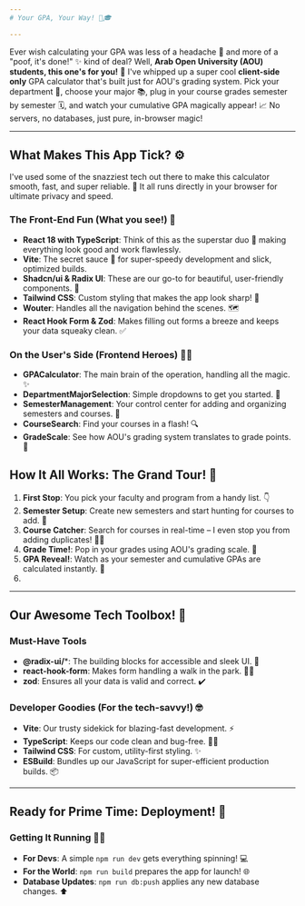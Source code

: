 ```yaml
---
# Your GPA, Your Way! 🚀🎓

---
```


Ever wish calculating your GPA was less of a headache 🤯 and more of a "poof, it's done!" ✨ kind of deal? Well, **Arab Open University (AOU) students, this one's for you!** 🎉 I've whipped up a super cool **client-side only** GPA calculator that's built just for AOU's grading system. Pick your department 🏫, choose your major 📚, plug in your course grades semester by semester 🗓️, and watch your cumulative GPA magically appear! 📈 No servers, no databases, just pure, in-browser magic!

---

## What Makes This App Tick? ⚙️

I've used some of the snazziest tech out there to make this calculator smooth, fast, and super reliable. 💨 It all runs directly in your browser for ultimate privacy and speed.

### The Front-End Fun (What you see!) 👀

* **React 18 with TypeScript**: Think of this as the superstar duo 🌟 making everything look good and work flawlessly.
* **Vite**: The secret sauce 🤫 for super-speedy development and slick, optimized builds.
* **Shadcn/ui & Radix UI**: These are our go-to for beautiful, user-friendly components. 💖
* **Tailwind CSS**: Custom styling that makes the app look sharp! 🎨
* **Wouter**: Handles all the navigation behind the scenes. 🗺️
* **React Hook Form & Zod**: Makes filling out forms a breeze and keeps your data squeaky clean. ✅

### On the User's Side (Frontend Heroes) 🦸‍♀️

* **GPACalculator**: The main brain of the operation, handling all the magic. ✨
* **DepartmentMajorSelection**: Simple dropdowns to get you started. 🔽
* **SemesterManagement**: Your control center for adding and organizing semesters and courses. 📆
* **CourseSearch**: Find your courses in a flash! 🔍
* **GradeScale**: See how AOU's grading system translates to grade points. 💯

## How It All Works: The Grand Tour! 🎢

1.  **First Stop**: You pick your faculty and program from a handy list. 👇
2.  **Semester Setup**: Create new semesters and start hunting for courses to add. 🎯
3.  **Course Catcher**: Search for courses in real-time – I even stop you from adding duplicates! 🚫👯
4.  **Grade Time!**: Pop in your grades using AOU's grading scale. 📝
5.  **GPA Reveal!**: Watch as your semester and cumulative GPAs are calculated instantly. 🚀
6.  
---

## Our Awesome Tech Toolbox! 🧰

### Must-Have Tools

* **@radix-ui/***: The building blocks for accessible and sleek UI. 🧱
* **react-hook-form**: Makes form handling a walk in the park. 🚶‍♀️
* **zod**: Ensures all your data is valid and correct. ✔️

### Developer Goodies (For the tech-savvy!) 🤓

* **Vite**: Our trusty sidekick for blazing-fast development. ⚡
* **TypeScript**: Keeps our code clean and bug-free. 🐞🚫
* **Tailwind CSS**: For custom, utility-first styling. ✨
* **ESBuild**: Bundles up our JavaScript for super-efficient production builds. 📦

---

## Ready for Prime Time: Deployment! 🚀

### Getting It Running 🏃‍♀️

* **For Devs**: A simple `npm run dev` gets everything spinning! 💻
* **For the World**: `npm run build` prepares the app for launch! 🌐
* **Database Updates**: `npm run db:push` applies any new database changes. ⬆️

